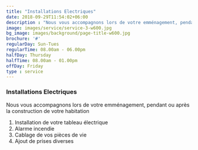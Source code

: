 ```yaml
---
title: "Installations Electriques"
date: 2018-09-29T11:54:02+06:00
description : "Nous vous accompagnons lors de votre emménagement, pendant ou après la construction de votre habitation"
image: images/service/service-3-w600.jpg
bg_image: images/background/page-title-w600.jpg
brochure: '#'
regularDay: Sun-Tues
regularTime: 08.00am - 06.00pm
halfDay: Thursday
halfTime: 08.00am - 01.00pm
offDay: Friday
type : service
---
```


### Installations Electriques


Nous vous accompagnons lors de votre emménagement, pendant ou après la construction de votre habitation

1. Installation de votre tableau électrique
2. Alarme incendie
3. Cablage de vos pièces de vie
4. Ajout de prises diverses
